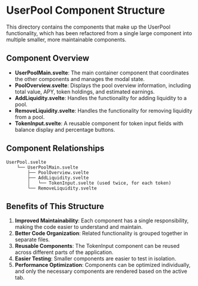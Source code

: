 # UserPool Component Structure

This directory contains the components that make up the UserPool functionality, which has been refactored from a single large component into multiple smaller, more maintainable components.

## Component Overview

- **UserPoolMain.svelte**: The main container component that coordinates the other components and manages the modal state.
- **PoolOverview.svelte**: Displays the pool overview information, including total value, APY, token holdings, and estimated earnings.
- **AddLiquidity.svelte**: Handles the functionality for adding liquidity to a pool.
- **RemoveLiquidity.svelte**: Handles the functionality for removing liquidity from a pool.
- **TokenInput.svelte**: A reusable component for token input fields with balance display and percentage buttons.

## Component Relationships

```
UserPool.svelte
    └── UserPoolMain.svelte
        ├── PoolOverview.svelte
        ├── AddLiquidity.svelte
        │   └── TokenInput.svelte (used twice, for each token)
        └── RemoveLiquidity.svelte
```

## Benefits of This Structure

1. **Improved Maintainability**: Each component has a single responsibility, making the code easier to understand and maintain.
2. **Better Code Organization**: Related functionality is grouped together in separate files.
3. **Reusable Components**: The TokenInput component can be reused across different parts of the application.
4. **Easier Testing**: Smaller components are easier to test in isolation.
5. **Performance Optimization**: Components can be optimized individually, and only the necessary components are rendered based on the active tab. 